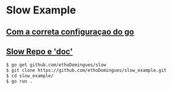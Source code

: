 # Slow Example

## [Com a correta configuraçao do go](https://go.dev/doc/install) 

## [Slow Repo e 'doc' ][def]

```sh
$ go get github.com/ethoDomingues/slow
$ git clone https://github.com/ethoDomingues/slow_example.git
$ cd slow_example/
$ go run .
```

[def]: https://github.com/ethoDomingues/slow_example